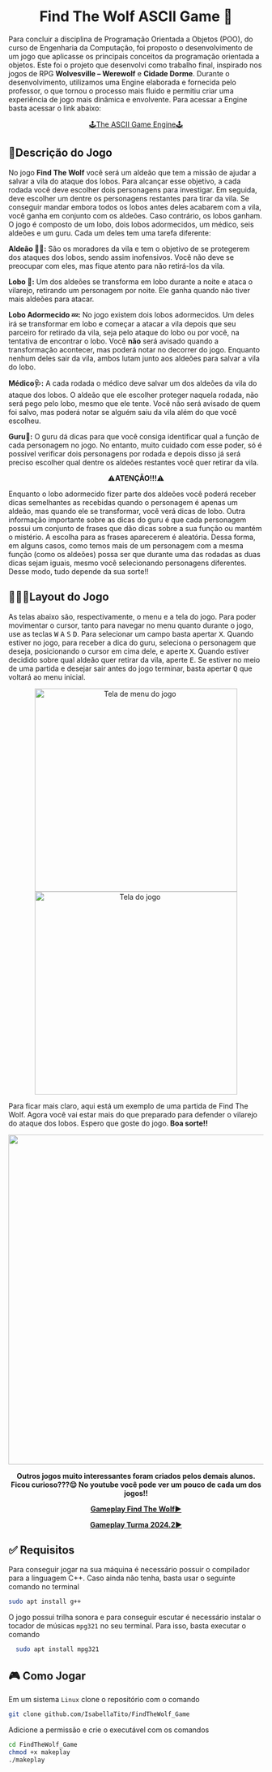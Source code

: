<h1 align="center" style="font-weight: bold;">Find The Wolf ASCII Game 🐺 </h1>

<p>
Para concluir a disciplina de Programação Orientada a Objetos (POO), do curso de Engenharia da Computação, foi proposto o desenvolvimento de um jogo que aplicasse os principais conceitos da programação orientada a objetos. Este foi o projeto que desenvolvi como trabalho final, inspirado nos jogos de RPG <b>Wolvesville – Werewolf</b> e <b>Cidade Dorme</b>. Durante o desenvolvimento, utilizamos uma Engine elaborada e fornecida pelo professor, o que tornou o processo mais fluido e permitiu criar uma experiência de jogo mais dinâmica e envolvente. Para acessar a Engine basta acessar o link abaixo:
</p>

<p align="center">
     <a href="https://github.com/victorHSS/Cpp-ASCII-Game-Engine.git">🕹️The ASCII Game Engine🕹️</a>
</p>

<h2 id="Descricao"> 📝Descrição do Jogo</h2>

<p>
  No jogo <b>Find The Wolf</b> você será um aldeão que tem a missão de ajudar a salvar a vila do ataque dos lobos. Para alcançar esse objetivo, a cada rodada você deve escolher dois personagens para investigar. Em seguida, deve escolher um dentre os personagens restantes para tirar da vila. Se conseguir mandar embora todos os lobos antes deles acabarem com a vila, você ganha em conjunto com os aldeões. Caso contrário, os lobos ganham. 
  O jogo é composto de um lobo, dois lobos adormecidos, um médico, seis aldeões e um guru. Cada um deles tem uma tarefa diferente:
  
  <b>Aldeão 👨‍🌾:</b> São os moradores da vila e tem o objetivo de se protegerem dos ataques dos lobos, sendo assim inofensivos. Você não deve se preocupar com eles, mas fique atento para não retirá-los da vila.
  
  <b>Lobo 🐺:</b> Um dos aldeões se transforma em lobo durante a noite e ataca o vilarejo, retirando um personagem por noite. Ele ganha quando não tiver mais aldeões para atacar.
  
  <b>Lobo Adormecido 💤:</b> No jogo existem dois lobos adormecidos. Um deles irá se transformar em lobo e começar a atacar a vila depois que seu parceiro for retirado da vila, seja pelo ataque do lobo ou por você, na tentativa de encontrar o lobo. Você <b>não</b> será avisado quando a transformação acontecer, mas poderá notar no decorrer do jogo. Enquanto nenhum deles sair da vila, ambos lutam junto aos aldeões para salvar a vila do lobo. 

  <b>Médico🩺:</b> A cada rodada o médico deve salvar um dos aldeões da vila do ataque dos lobos. O aldeão que ele escolher proteger naquela rodada, não será pego pelo lobo, mesmo que ele tente. Você não será avisado de quem foi salvo, mas poderá notar se alguém saiu da vila além do que você escolheu. 
  
  <b>Guru🔮:</b> O guru dá dicas para que você consiga identificar qual a função de cada personagem no jogo. No entanto, muito cuidado com esse poder, só é possível verificar dois personagens por rodada e depois disso já será preciso escolher qual dentre os aldeões restantes você quer retirar da vila.

 <p align="center">
⚠️<b>ATENÇÃO!!!</b>⚠️<br>
   
  Enquanto o lobo adormecido fizer parte dos aldeões você poderá receber dicas semelhantes as recebidas quando o personagem é apenas um aldeão, mas quando ele se transformar, você verá dicas de lobo. 
   Outra informação importante sobre as dicas do guru é que cada personagem possui um conjunto de frases que dão dicas sobre a sua função ou mantém o mistério. A escolha para as frases aparecerem é aleatória. Dessa forma, em alguns casos, como temos mais de um personagem com a mesma função (como os aldeões) possa ser que durante uma das rodadas as duas dicas sejam iguais, mesmo você selecionando personagens diferentes. Desse modo, tudo depende da sua sorte!! 
</p>
</p>

<h2 id="layout">🕵🏽‍♂️Layout do Jogo</h2>
As telas abaixo são, respectivamente, o menu e a tela do jogo. Para poder movimentar o cursor, tanto para navegar no menu quanto durante o jogo, use as teclas <kbd>W</kbd> <kbd>A</kbd> <kbd>S</kbd> <kbd>D</kbd>. Para selecionar um campo basta apertar <kbd>X</kbd>. Quando estiver no jogo, para receber a dica do guru, seleciona o personagem que deseja, posicionando o cursor em cima dele, e aperte <kbd>X</kbd>. Quando estiver decidido sobre qual aldeão quer retirar da vila, aperte <kbd>E</kbd>. Se estiver no meio de uma partida e desejar sair antes do jogo terminar, basta apertar <kbd>Q</kbd> que voltará ao menu inicial. <br>  

<p align="center">
  <img src="https://github.com/user-attachments/assets/ededc5bb-79b7-4ef5-bf19-2b702dddedb6" alt="Tela de menu do jogo" width=400px/>
  <img src="https://github.com/user-attachments/assets/0ab73384-a59c-4771-bed5-0fefea2273a4" alt="Tela do jogo" width=400px />
</p>

Para ficar mais claro, aqui está um exemplo de uma partida de Find The Wolf. Agora você vai estar mais do que preparado para defender o vilarejo do ataque dos lobos. Espero que goste do jogo.<b> Boa sorte!! </b>

<p align="center">
<img src="https://github.com/user-attachments/assets/8e886837-b267-4eb2-a755-392ad20e31db" width="650"/>
</p>
<p align="center">
<b>
Outros jogos muito interessantes foram criados pelos demais alunos. Ficou curioso???😌 No youtube você pode ver um pouco de cada um dos jogos!!
<p align="center">
    <a href="https://youtu.be/5Rc2uHhRoGU?si=msoRH9ABCyQYOQqD">Gameplay Find The Wolf▶️</a>
</p>
<p align="center">
    <a href="https://youtu.be/uR1Y98-nJjo?si=zb2ccoJxM3dUGWsF">Gameplay Turma 2024.2▶️</a>
</p>
</b>
</p>

<h2 id="requisitos"> ✅ Requisitos</h2>

Para conseguir jogar na sua máquina é necessário possuir o compilador para a linguagem C++. Caso ainda não tenha, basta usar o seguinte comando no terminal

```bash
sudo apt install g++
```

O jogo possui trilha sonora e para conseguir escutar é necessário instalar o tocador de músicas `mpg321` no seu terminal. Para isso, basta executar o comando

```bash
  sudo apt install mpg321
```

<h2 id="jogar"> 🎮 Como Jogar</h2>

Em um sistema `Linux` clone o repositório com o comando

```bash
git clone github.com/IsabellaTito/FindTheWolf_Game
```
Adicione a permissão e crie o executável com os comandos

```bash
cd FindTheWolf_Game
chmod +x makeplay
./makeplay
```




